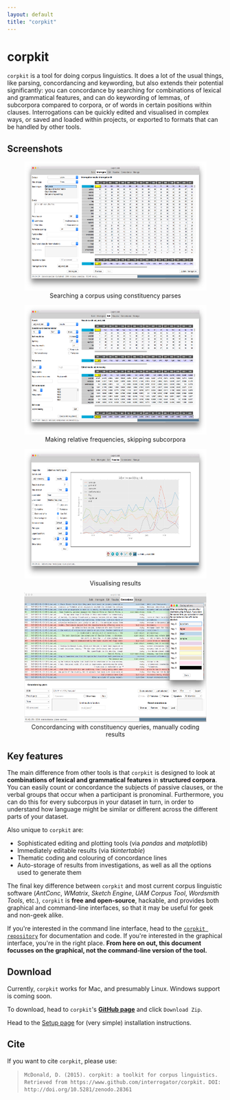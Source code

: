 ```yaml
---
layout: default
title: "corpkit"
---
```


corpkit
=======

`corpkit` is a tool for doing corpus linguistics. It does a lot of the usual things, like parsing, concordancing and keywording, but also extends their potential significantly: you can concordance by searching for combinations of lexical and grammatical features, and can do keywording of lemmas, of subcorpora compared to corpora, or of words in certain positions within clauses. Interrogations can be quickly edited and visualised in complex ways, or saved and loaded within projects, or exported to formats that can be handled by other tools.

## Screenshots

<figure> <center>
  <a href="https://raw.githubusercontent.com/interrogator/risk/master/images/interro.png" > <img src="https://raw.githubusercontent.com/interrogator/risk/master/images/interro.png" alt="Interrogating" width="600" height="300"></a>
  <figcaption>Searching a corpus using constituency parses</figcaption> </center> 
</figure> 

<figure><center>
  <a href="https://raw.githubusercontent.com/interrogator/risk/master/images/editing.png" > <img src="https://raw.githubusercontent.com/interrogator/risk/master/images/editing.png" alt="Editing" width="600" height="300"></a>
  <figcaption>Making relative frequencies, skipping subcorpora</figcaption>
</figure></center> 

<figure><center>
  <a href="https://raw.githubusercontent.com/interrogator/risk/master/images/plott.png" > <img src="https://raw.githubusercontent.com/interrogator/risk/master/images/plott.png" alt="Visualising" width="600" height="300"></a>
  <figcaption>Visualising results</figcaption> 
</figure></center>

<figure><center>
  <a href="https://raw.githubusercontent.com/interrogator/risk/master/images/conc2.png" > <img src="https://raw.githubusercontent.com/interrogator/risk/master/images/conc2.png" alt="Concordancing" width="560" height="300"></a>
  <figcaption>Concordancing with constituency queries, manually coding results</figcaption></center>
</figure> 

## Key features

The main difference from other tools is that `corpkit` is designed to look at **combinations of lexical and grammatical features** in **structured corpora**. You can easily count or concordance the subjects of passive clauses, or the verbal groups that occur when a participant is pronominal. Furthermore, you can do this for every subcorpus in your dataset in turn, in order to understand how language might be similar or different across the different parts of your dataset.

Also unique to `corpkit` are:

* Sophisticated editing and plotting tools (via *pandas* and *matplotlib*)
* Immediately editable results (via *tkintertable*)
* Thematic coding and colouring of concordance lines
* Auto-storage of results from investigations, as well as all the options used to generate them

The final key difference between `corpkit` and most current corpus linguistic software (*AntConc*, *WMatrix*, *Sketch Engine*, *UAM Corpus Tool*, *Wordsmith Tools*, etc.), `corpkit` is **free and open-source**, hackable, and provides both graphical and command-line interfaces, so that it may be useful for geek and non-geek alike. 

If you're interested in the command line interface, head to the [`corpkit repository`](https://www.github.com/interrogator/corpkit) for documentation and code. If you're interested in the graphical interface, you're in the right place. **From here on out, this document focusses on the graphical, not the command-line version of the tool.**

## Download

Currently, `corpkit` works for Mac, and presumably Linux. Windows support is coming soon.

To download, head to `corpkit`'s [**GitHub page**](https://github.com/interrogator/corpkit) and click `Download Zip`. 

Head to the [Setup page](doc/setup.html) for (very simple) installation instructions.

## Cite

If you want to cite `corpkit`, please use:

> `McDonald, D. (2015). corpkit: a toolkit for corpus linguistics. Retrieved from https://www.github.com/interrogator/corpkit. DOI: http://doi.org/10.5281/zenodo.28361`